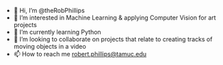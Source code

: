 - 👋 Hi, I’m @theRobPhillips
- 👀 I’m interested in Machine Learning & applying Computer Vision for art projects
- 🌱 I’m currently learning Python
- 💞️ I’m looking to collaborate on projects that relate to creating tracks of moving objects in a video
- 📫 How to reach me robert.phillips@tamuc.edu

<!---
theRobPhillips/theRobPhillips is a ✨ special ✨ repository because its `README.md` (this file) appears on your GitHub profile.
You can click the Preview link to take a look at your changes.
--->
